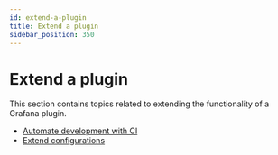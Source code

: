 ```yaml
---
id: extend-a-plugin
title: Extend a plugin
sidebar_position: 350
---
```


# Extend a plugin

This section contains topics related to extending the functionality of a Grafana plugin.

- [Automate development with CI](./ci)
- [Extend configurations](./extend-configurations)